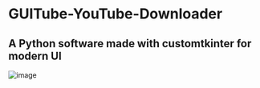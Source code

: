 # GUITube-YouTube-Downloader
## A Python software made with customtkinter for modern UI
![image](https://github.com/LysImbecile/GUITube-YouTube-Downloader/assets/136639736/c8e0dc8d-0516-424c-ab73-19d46ebc7520)
